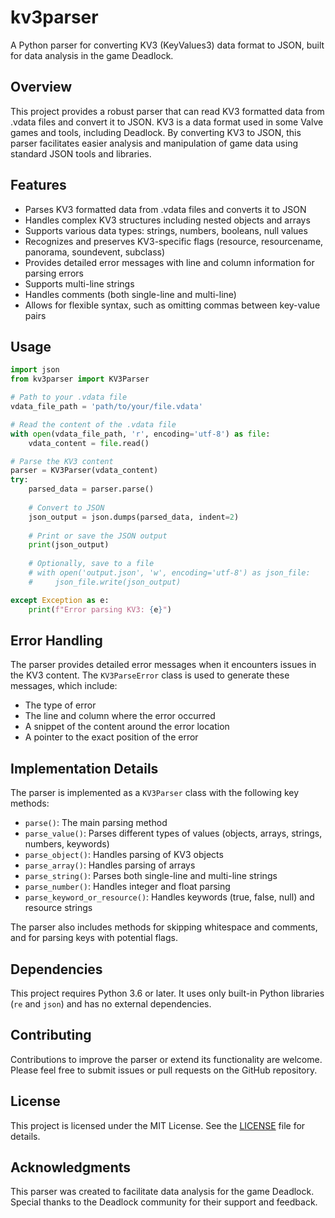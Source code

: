 # kv3parser

A Python parser for converting KV3 (KeyValues3) data format to JSON, built for data analysis in the game Deadlock.

## Overview

This project provides a robust parser that can read KV3 formatted data from .vdata files and convert it to JSON. KV3 is a data format used in some Valve games and tools, including Deadlock. By converting KV3 to JSON, this parser facilitates easier analysis and manipulation of game data using standard JSON tools and libraries.

## Features

- Parses KV3 formatted data from .vdata files and converts it to JSON
- Handles complex KV3 structures including nested objects and arrays
- Supports various data types: strings, numbers, booleans, null values
- Recognizes and preserves KV3-specific flags (resource, resourcename, panorama, soundevent, subclass)
- Provides detailed error messages with line and column information for parsing errors
- Supports multi-line strings
- Handles comments (both single-line and multi-line)
- Allows for flexible syntax, such as omitting commas between key-value pairs

## Usage

```python
import json
from kv3parser import KV3Parser

# Path to your .vdata file
vdata_file_path = 'path/to/your/file.vdata'

# Read the content of the .vdata file
with open(vdata_file_path, 'r', encoding='utf-8') as file:
    vdata_content = file.read()

# Parse the KV3 content
parser = KV3Parser(vdata_content)
try:
    parsed_data = parser.parse()
    
    # Convert to JSON
    json_output = json.dumps(parsed_data, indent=2)
    
    # Print or save the JSON output
    print(json_output)
    
    # Optionally, save to a file
    # with open('output.json', 'w', encoding='utf-8') as json_file:
    #     json_file.write(json_output)

except Exception as e:
    print(f"Error parsing KV3: {e}")
```

## Error Handling

The parser provides detailed error messages when it encounters issues in the KV3 content. The `KV3ParseError` class is used to generate these messages, which include:

- The type of error
- The line and column where the error occurred
- A snippet of the content around the error location
- A pointer to the exact position of the error

## Implementation Details

The parser is implemented as a `KV3Parser` class with the following key methods:

- `parse()`: The main parsing method
- `parse_value()`: Parses different types of values (objects, arrays, strings, numbers, keywords)
- `parse_object()`: Handles parsing of KV3 objects
- `parse_array()`: Handles parsing of arrays
- `parse_string()`: Parses both single-line and multi-line strings
- `parse_number()`: Handles integer and float parsing
- `parse_keyword_or_resource()`: Handles keywords (true, false, null) and resource strings

The parser also includes methods for skipping whitespace and comments, and for parsing keys with potential flags.

## Dependencies

This project requires Python 3.6 or later. It uses only built-in Python libraries (`re` and `json`) and has no external dependencies.

## Contributing

Contributions to improve the parser or extend its functionality are welcome. Please feel free to submit issues or pull requests on the GitHub repository.

## License

This project is licensed under the MIT License. See the [LICENSE](LICENSE) file for details.

## Acknowledgments

This parser was created to facilitate data analysis for the game Deadlock. Special thanks to the Deadlock community for their support and feedback.
